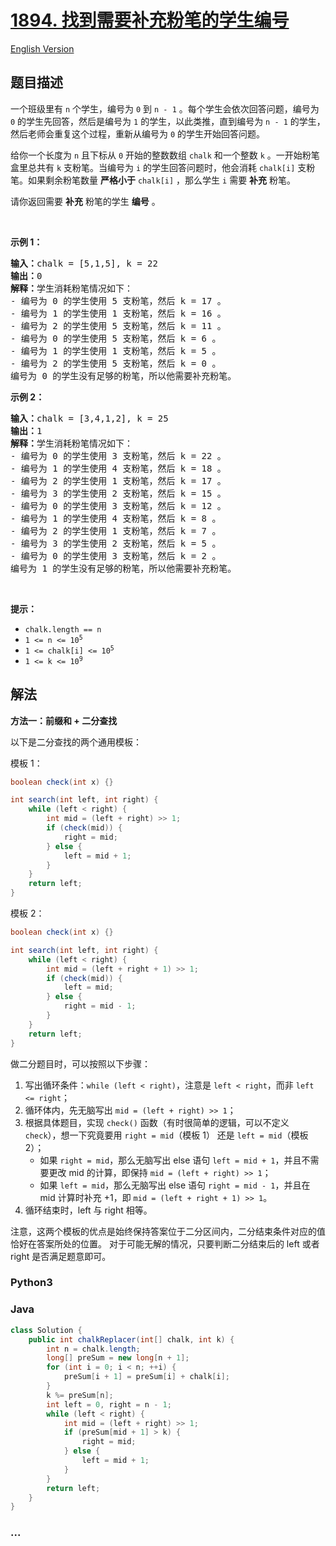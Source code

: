# [1894. 找到需要补充粉笔的学生编号](https://leetcode.cn/problems/find-the-student-that-will-replace-the-chalk)

[English Version](/solution/1800-1899/1894.Find%20the%20Student%20that%20Will%20Replace%20the%20Chalk/README_EN.md)

## 题目描述

<!-- 这里写题目描述 -->

<p>一个班级里有&nbsp;<code>n</code>&nbsp;个学生，编号为 <code>0</code>&nbsp;到 <code>n - 1</code>&nbsp;。每个学生会依次回答问题，编号为 <code>0</code>&nbsp;的学生先回答，然后是编号为 <code>1</code>&nbsp;的学生，以此类推，直到编号为 <code>n - 1</code>&nbsp;的学生，然后老师会重复这个过程，重新从编号为 <code>0</code>&nbsp;的学生开始回答问题。</p>

<p>给你一个长度为 <code>n</code>&nbsp;且下标从 <code>0</code>&nbsp;开始的整数数组&nbsp;<code>chalk</code>&nbsp;和一个整数&nbsp;<code>k</code>&nbsp;。一开始粉笔盒里总共有&nbsp;<code>k</code>&nbsp;支粉笔。当编号为&nbsp;<code>i</code>&nbsp;的学生回答问题时，他会消耗 <code>chalk[i]</code>&nbsp;支粉笔。如果剩余粉笔数量 <strong>严格小于</strong>&nbsp;<code>chalk[i]</code>&nbsp;，那么学生 <code>i</code>&nbsp;需要 <strong>补充</strong>&nbsp;粉笔。</p>

<p>请你返回需要 <strong>补充</strong>&nbsp;粉笔的学生 <strong>编号</strong>&nbsp;。</p>

<p>&nbsp;</p>

<p><strong class="example">示例 1：</strong></p>

<pre>
<b>输入：</b>chalk = [5,1,5], k = 22
<b>输出：</b>0
<strong>解释：</strong>学生消耗粉笔情况如下：
- 编号为 0 的学生使用 5 支粉笔，然后 k = 17 。
- 编号为 1 的学生使用 1 支粉笔，然后 k = 16 。
- 编号为 2 的学生使用 5 支粉笔，然后 k = 11 。
- 编号为 0 的学生使用 5 支粉笔，然后 k = 6 。
- 编号为 1 的学生使用 1 支粉笔，然后 k = 5 。
- 编号为 2 的学生使用 5 支粉笔，然后 k = 0 。
编号为 0 的学生没有足够的粉笔，所以他需要补充粉笔。</pre>

<p><strong class="example">示例 2：</strong></p>

<pre>
<b>输入：</b>chalk = [3,4,1,2], k = 25
<b>输出：</b>1
<b>解释：</b>学生消耗粉笔情况如下：
- 编号为 0 的学生使用 3 支粉笔，然后 k = 22 。
- 编号为 1 的学生使用 4 支粉笔，然后 k = 18 。
- 编号为 2 的学生使用 1 支粉笔，然后 k = 17 。
- 编号为 3 的学生使用 2 支粉笔，然后 k = 15 。
- 编号为 0 的学生使用 3 支粉笔，然后 k = 12 。
- 编号为 1 的学生使用 4 支粉笔，然后 k = 8 。
- 编号为 2 的学生使用 1 支粉笔，然后 k = 7 。
- 编号为 3 的学生使用 2 支粉笔，然后 k = 5 。
- 编号为 0 的学生使用 3 支粉笔，然后 k = 2 。
编号为 1 的学生没有足够的粉笔，所以他需要补充粉笔。
</pre>

<p>&nbsp;</p>

<p><strong>提示：</strong></p>

<ul>
	<li><code>chalk.length == n</code></li>
	<li><code>1 &lt;= n &lt;= 10<sup>5</sup></code></li>
	<li><code>1 &lt;= chalk[i] &lt;= 10<sup>5</sup></code></li>
	<li><code>1 &lt;= k &lt;= 10<sup>9</sup></code></li>
</ul>

## 解法

<!-- 这里可写通用的实现逻辑 -->

**方法一：前缀和 + 二分查找**

以下是二分查找的两个通用模板：

模板 1：

```java
boolean check(int x) {}

int search(int left, int right) {
    while (left < right) {
        int mid = (left + right) >> 1;
        if (check(mid)) {
            right = mid;
        } else {
            left = mid + 1;
        }
    }
    return left;
}
```

模板 2：

```java
boolean check(int x) {}

int search(int left, int right) {
    while (left < right) {
        int mid = (left + right + 1) >> 1;
        if (check(mid)) {
            left = mid;
        } else {
            right = mid - 1;
        }
    }
    return left;
}
```

做二分题目时，可以按照以下步骤：

1. 写出循环条件：`while (left < right)`，注意是 `left < right`，而非 `left <= right`；
1. 循环体内，先无脑写出 `mid = (left + right) >> 1`；
1. 根据具体题目，实现 `check()` 函数（有时很简单的逻辑，可以不定义 `check`），想一下究竟要用 `right = mid`（模板 1） 还是 `left = mid`（模板 2）；
    - 如果 `right = mid`，那么无脑写出 else 语句 `left = mid + 1`，并且不需要更改 mid 的计算，即保持 `mid = (left + right) >> 1`；
    - 如果 `left = mid`，那么无脑写出 else 语句 `right = mid - 1`，并且在 mid 计算时补充 +1，即 `mid = (left + right + 1) >> 1`。
1. 循环结束时，left 与 right 相等。

注意，这两个模板的优点是始终保持答案位于二分区间内，二分结束条件对应的值恰好在答案所处的位置。 对于可能无解的情况，只要判断二分结束后的 left 或者 right 是否满足题意即可。

<!-- tabs:start -->

### **Python3**

<!-- 这里可写当前语言的特殊实现逻辑 -->



### **Java**

<!-- 这里可写当前语言的特殊实现逻辑 -->

```java
class Solution {
    public int chalkReplacer(int[] chalk, int k) {
        int n = chalk.length;
        long[] preSum = new long[n + 1];
        for (int i = 0; i < n; ++i) {
            preSum[i + 1] = preSum[i] + chalk[i];
        }
        k %= preSum[n];
        int left = 0, right = n - 1;
        while (left < right) {
            int mid = (left + right) >> 1;
            if (preSum[mid + 1] > k) {
                right = mid;
            } else {
                left = mid + 1;
            }
        }
        return left;
    }
}
```













### **...**

```

```


